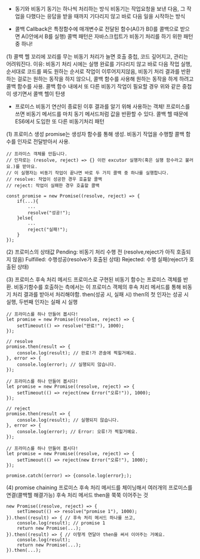 - 동기와 비동기
동기는 하나씩 처리하는 방식
비동기는 작업요청을 보낸 다음, 그 작업을 다했다는 응답을 받을 때까지 기다리지 않고 바로 다음 일을 시작하는 방식

- 콜백
Callback은 특정함수에 매개변수로 전달된 함수(A()가 B()를 콜백으로 받으면 A()안에서 B를 실행)
콜백 패턴은 자바스크립트가 비동기 처리를 하기 위한 패턴 중 하나!

(1) 콜백 헬
꼬리에 꼬리를 무는 비동기 처리가 늘면 호출 중첩, 코드 깊어지고, 관리는 어려워진다.
이유: 비동기 처리 시에는 실행 완료를 기다리지 않고 바로 다음 작업 실행, 순서대로 코드를 짜도 원하는 순서로 작업이 이루어지지않음, 비동기 처리 결과를 반환하는 걸로는 원하는 동작을 하지 않으니, 콜백 함수를 사용해 원하는 동작을 하게 하려고 콜백 함수를 사용. 콜백 함수 내에서 또 다른 비동기 작업이 필요할 경우 위와 같은 중첩이 생기면서 콜백 헬이 탄생

- 프로미스
비동기 연산이 종료된 이후 결과를 알기 위해 사용하는 객체!
프로미스를 쓰면 비동기 메서드를 마치 동기 메서드처럼 값을 반환할 수 있다.
콜백 헬 때문에 ES6에서 도입한 또 다른 비동기처리 패턴

(1) 프로미스 생성
promise는 생성자 함수를 통해 생성. 비동기 작업을 수행할 콜백 함수를 인자로 전달받아서 사용.
```
// 프라미스 객체를 만듭니다. 
// 인자로는 (resolve, reject) => {} 이런 excutor 실행자(혹은 실행 함수라고 불러요.)를 받아요.
// 이 실행자는 비동기 작업이 끝나면 바로 두 가지 콜백 중 하나를 실행합니다.
// resolve: 작업이 성공한 경우 호출할 콜백
// reject: 작업이 실패한 경우 호출할 콜백
```
```
const promise = new Promise((resolve, reject) => {
	if(...){
		...
		resolve("성공!");
	}else{
		...
		reject("실패!");
	}
});
```
(2) 프로미스의 상태값
Pending: 비동기 처리 수행 전 (resolve,reject가 아직 호출되지 않음)
Fulfilled: 수행성공(resolve가 호출된 상태)
Rejected: 수행 실패(reject가 호출된 상태)

(3) 프로미스 후속 처리 메서드
프로미스로 구현된 비동기 함수는 프로미스 객체를 반환.
비동기함수를 호출하는 측에서는 이 프로미스 객체의 후속 처리 메서드를 통해 비동기 처리 결과를 받아서 처리해야함. then(성공 시, 실패 시) then의 첫 인자는 성공 시 실행, 두번째 인자는 실패 시 실행
```
// 프라미스를 하나 만들어 봅시다!
let promise = new Promise((resolve, reject) => {
	setTimeout(() => resolve("완료!"), 1000);
});

// resolve
promise.then(result => {
	console.log(result); // 완료!가 콘솔에 찍힐거예요.
}, error => {
	console.log(error); // 실행되지 않습니다.
});

```
```
// 프라미스를 하나 만들어 봅시다!
let promise = new Promise((resolve, reject) => {
	setTimeout(() => reject(new Error("오류!")), 1000);
});

// reject
promise.then(result => {
	console.log(result); // 실행되지 않습니다.
}, error => {
	console.log(error); // Error: 오류!가 찍힐거예요.
});
```
```
// 프라미스를 하나 만들어 봅시다!
let promise = new Promise((resolve, reject) => {
	setTimeout(() => reject(new Error("오류!"), 1000);
});

promise.catch((error) => {console.log(error};);
```

(4) promise chaining
프로미스 후속 처리 메서드를 체이닝해서 여러개의 프로미스를 연결(콜백헬 해결가능)
후속 처리 메서드 then을 쭉쭉 이어주는 것
```
new Promise((resolve, reject) => {
	setTimeout(() => resolve("promise 1"), 1000);
}).then((result) => { // 후속 처리 메서드 하나를 쓰고,
	console.log(result); // promise 1
	return new Promise(...);
}).then((result) => { // 이렇게 연달아 then을 써서 이어주는 거예요.
	console.log(result);
	return new Promise(...);
}).then(...);
```
